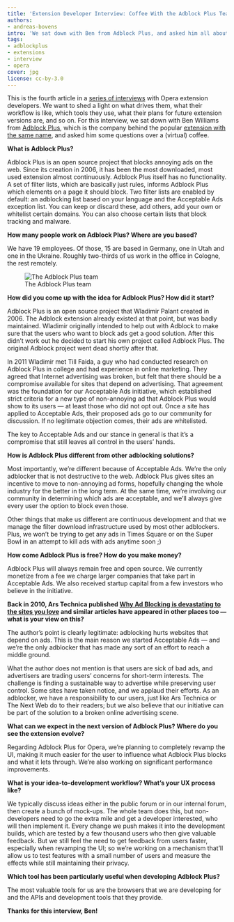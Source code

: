 ```yaml
---
title: 'Extension Developer Interview: Coffee With the Adblock Plus Team'
authors:
- andreas-bovens
intro: 'We sat down with Ben from Adblock Plus, and asked him all about the product, how it started, how it’s different, how the company behind it makes money, whether ad blocking is hurting the internet or not, and more.'
tags:
- adblockplus
- extensions
- interview
- opera
cover: jpg
license: cc-by-3.0
---
```


This is the fourth article in a [series of interviews][1] with Opera extension developers. We want to shed a light on what drives them, what their workflow is like, which tools they use, what their plans for future extension versions are, and so on. For this interview, we sat down with Ben Williams from [Adblock Plus][2], which is the company behind the popular [extension with the same name][3], and asked him some questions over a (virtual) coffee.

[1]: /tags/extinterview/
[2]: http://adblockplus.org/
[3]: https://addons.opera.com/en/extensions/details/opera-adblock/

**What is Adblock Plus?**

Adblock Plus is an open source project that blocks annoying ads on the web. Since its creation in 2006, it has been the most downloaded, most used extension almost continuously. Adblock Plus itself has no functionality. A set of filter lists, which are basically just rules, informs Adblock Plus which elements on a page it should block. Two filter lists are enabled by default: an adblocking list based on your language and the Acceptable Ads exception list. You can keep or discard these, add others, add your own or whitelist certain domains. You can also choose certain lists that block tracking and malware.

**How many people work on Adblock Plus? Where are you based?**

We have 19 employees. Of those, 15 are based in Germany, one in Utah and one in the Ukraine. Roughly two-thirds of us work in the office in Cologne, the rest remotely.

<figure block="figure">
	<img elem="media" src="{{ page.id }}/team.jpg" alt="The Adblock Plus team">
	<figcaption elem="caption">The Adblock Plus team</figcaption>
</figure>

**How did you come up with the idea for Adblock Plus? How did it start?**

Adblock Plus is an open source project that Wladimir Palant created in 2006. The Adblock extension already existed at that point, but was badly maintained. Wladimir originally intended to help out with Adblock to make sure that the users who want to block ads get a good solution. After this didn’t work out he decided to start his own project called Adblock Plus. The original Adblock project went dead shortly after that.

In 2011 Wladimir met Till Faida, a guy who had conducted research on Adblock Plus in college and had experience in online marketing. They agreed that Internet advertising was broken, but felt that there should be a compromise available for sites that depend on advertising. That agreement was the foundation for our Acceptable Ads initiative, which established strict criteria for a new type of non-annoying ad that Adblock Plus would show to its users — at least those who did not opt out. Once a site has applied to Acceptable Ads, their proposed ads go to our community for discussion. If no legitimate objection comes, their ads are whitelisted.

The key to Acceptable Ads and our stance in general is that it’s a compromise that still leaves all control in the users’ hands.

**How is Adblock Plus different from other adblocking solutions?**

Most importantly, we’re different because of Acceptable Ads. We’re the only adblocker that is not destructive to the web. Adblock Plus gives sites an incentive to move to non-annoying ad forms, hopefully changing the whole industry for the better in the long term. At the same time, we’re involving our community in determining which ads are acceptable, and we’ll always give every user the option to block even those.

Other things that make us different are continuous development and that we manage the filter download infrastructure used by most other adblockers. Plus, we won’t be trying to get any ads in Times Square or on the Super Bowl in an attempt to kill ads with ads anytime soon ;)

**How come Adblock Plus is free? How do you make money?**

Adblock Plus will always remain free and open source. We currently monetize from a fee we charge larger companies that take part in Acceptable Ads. We also received startup capital from a few investors who believe in the initiative.

**Back in 2010, Ars Technica published [Why Ad Blocking is devastating to the sites you love][5] and similar articles have appeared in other places too — what is your view on this?**

[5]: http://arstechnica.com/business/2010/03/why-ad-blocking-is-devastating-to-the-sites-you-love/

The author’s point is clearly legitimate: adblocking hurts websites that depend on ads. This is the main reason we started Acceptable Ads — and we’re the only adblocker that has made any sort of an effort to reach a middle ground.

What the author does not mention is that users are sick of bad ads, and advertisers are trading users’ concerns for short-term interests. The challenge is finding a sustainable way to advertise while preserving user control. Some sites have taken notice, and we applaud their efforts. As an adblocker, we have a responsibility to our users, just like Ars Technica or The Next Web do to their readers; but we also believe that our initiative can be part of the solution to a broken online advertising scene.

**What can we expect in the next version of Adblock Plus? Where do you see the extension evolve?**

Regarding Adblock Plus for Opera, we’re planning to completely revamp the UI, making it much easier for the user to influence what Adblock Plus blocks and what it lets through. We’re also working on significant performance improvements.

**What is your idea-to-development workflow? What’s your UX process like?**

We typically discuss ideas either in the public forum or in our internal forum, then create a bunch of mock-ups. The whole team does this, but non-developers need to go the extra mile and get a developer interested, who will then implement it. Every change we push makes it into the development builds, which are tested by a few thousand users who then give valuable feedback. But we still feel the need to get feedback from users faster, especially when revamping the UI; so we’re working on a mechanism that’ll allow us to test features with a small number of users and measure the effects while still maintaining their privacy.

**Which tool has been particularly useful when developing Adblock Plus?**

The most valuable tools for us are the browsers that we are developing for and the APIs and development tools that they provide.

**Thanks for this interview, Ben!**
